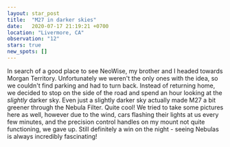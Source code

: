 ```yaml
---
layout: star_post
title:  "M27 in darker skies"
date:   2020-07-17 21:19:21 +0700
location: "Livermore, CA"
observation: "12"
stars: true
new_spots: []
---
```


In search of a good place to see NeoWise, my brother and I headed towards Morgan Territory. Unfortunately we weren't the only ones with the idea, so we couldn't find parking and had to turn back. Instead of returning home, we decided to stop on the side of the road and spend an hour looking at the *slightly* darker sky. Even just a slightly darker sky actually made M27 a bit greener through the Nebula Filter. Quite cool! We tried to take some pictures here as well, however due to the wind, cars flashing their lights at us every few minutes, and the precision control handles on my mount not quite functioning, we gave up. Still definitely a win on the night - seeing Nebulas is always incredibly fascinating!